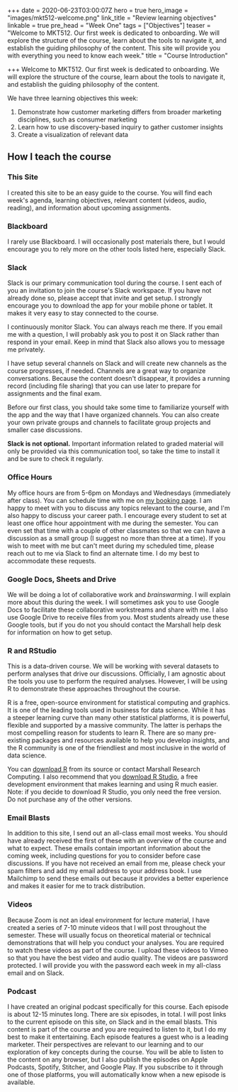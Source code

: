 +++
date = 2020-06-23T03:00:07Z
hero = true
hero_image = "images/mkt512-welcome.png"
link_title = "Review learning objectives"
linkable = true
pre_head = "Week One"
tags = ["Objectives"]
teaser = "Welcome to MKT512. Our first week is dedicated to onboarding. We will explore the structure of the course, learn about the tools to navigate it, and establish the guiding philosophy of the content. This site will provide you with everything you need to know each week."
title = "Course Introduction"

+++
Welcome to MKT512. Our first week is dedicated to onboarding. We will explore the structure of the course, learn about the tools to navigate it, and establish the guiding philosophy of the content. 

We have three learning objectives this week:

1. Demonstrate how customer marketing differs from broader marketing disciplines, such as consumer marketing
2. Learn how to use discovery-based inquiry to gather customer insights
3. Create a visualization of relevant data

## How I teach the course

### This Site

I created this site to be an easy guide to the course. You will find each week's agenda, learning objectives, relevant content (videos, audio, reading), and information about upcoming assignments.

### Blackboard

I rarely use Blackboard. I will occasionally post materials there, but I would encourage you to rely more on the other tools listed here, especially Slack.

### Slack

Slack is our primary communication tool during the course. I sent each of you an invitation to join the course's Slack workspace. If you have not already done so, please accept that invite and get setup. I strongly encourage you to download the app for your mobile phone or tablet. It makes it very easy to stay connected to the course. 

I continuously monitor Slack. You can always reach me there. If you email me with a question, I will probably ask you to post it on Slack rather than respond in your email. Keep in mind that Slack also allows you to message me privately. 

I have setup several channels on Slack and will create new channels as the course progresses, if needed. Channels are a great way to organize conversations. Because the content doesn't disappear, it provides a running record (including file sharing) that you can use later to prepare for assignments and the final exam.

Before our first class, you should take some time to familiarize yourself with the app and the way that I have organized channels. You can also create your own private groups and channels to facilitate group projects and smaller case discussions. 

**Slack is not optional.** Important information related to graded material will only be provided via this communication tool, so take the time to install it and be sure to check it regularly.

### Office Hours

My office hours are from 5-6pm on Mondays and Wednesdays (immediately after class). You can schedule time with me on [my booking page](https://larry-vincent.youcanbook.me). I am happy to meet with you to discuss any topics relevant to the course, and I'm also happy to discuss your career path. I encourage every student to set at least one office hour appointment with me during the semester. You can even set that time with a couple of other classmates so that we can have a discussion as a small group (I suggest no more than three at a time). If you wish to meet with me but can't meet during my scheduled time, please reach out to me via Slack to find an alternate time. I do my best to accommodate these requests.

### Google Docs, Sheets and Drive

We will be doing a lot of collaborative work and _brainswarming_. I will explain more about this during the week. I will sometimes ask you to use Google Docs to facilitate these collaborative workstreams and share with me.  I also use Google Drive to receive files from you. Most students already use these Google tools, but if you do not you should contact the Marshall help desk for information on how to get setup.

### R and RStudio

This is a data-driven course. We will be working with several datasets to perform analyses that drive our discussions. Officially, I am agnostic about the tools you use to perform the required analyses. However, I will be using R to demonstrate these approaches throughout the course.

R is a free, open-source environment for statistical computing and graphics. It is one of the leading tools used in business for data science. While it has a steeper learning curve than many other statistical platforms, it is powerful, flexible and supported by a massive community. The latter is perhaps the most compelling reason for students to learn R. There are so many pre-existing packages and resources available to help you develop insights, and the R community is one of the friendliest and most inclusive in the world of data science.

You can [download R](https://cran.r-project.org/mirrors.html) from its source or contact Marshall Research Computing. I also recommend that you [download R Studio](https://rstudio.com/products/rstudio/download/#download), a free development environment that makes learning and using R much easier. Note: if you decide to download R Studio, you only need the free version. Do not purchase any of the other versions.

### Email Blasts

In addition to this site, I send out an all-class email most weeks. You should have already received the first of these with an overview of the course and what to expect. These emails contain important information about the coming week, including questions for you to consider before case discussions. If you have not received an email from me, please check your spam filters and add my email address to your address book. I use Mailchimp to send these emails out because it provides a better experience and makes it easier for me to track distribution.

### Videos

Because Zoom is not an ideal environment for lecture material, I have created a series of 7-10 minute videos that I will post throughout the semester. These will usually focus on theoretical material or technical demonstrations that will help you conduct your analyses. You are required to watch these videos as part of the course. I upload these videos to Vimeo so that you have the best video and audio quality. The videos are password protected. I will provide you with the password each week in my all-class email and on Slack.

### Podcast

I have created an original podcast specifically for this course. Each episode is about 12-15 minutes long. There are six episodes, in total. I will post links to the current episode on this site, on Slack and in the email blasts. This content is part of the course and you are required to listen to it, but I do my best to make it entertaining. Each episode features a guest who is a leading marketer. Their perspectives are relevant to our learning and to our exploration of key concepts during the course. You will be able to listen to the content on any browser, but I also publish the episodes on Apple Podcasts, Spotify, Stitcher, and Google Play. If you subscribe to it through one of those platforms, you will automatically know when a new episode is available.
